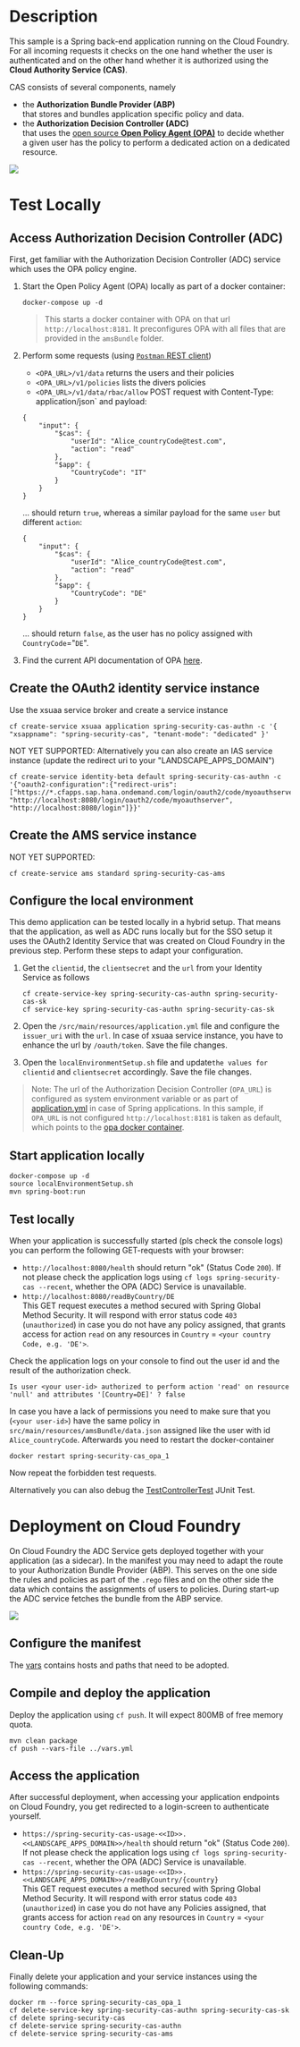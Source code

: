 # Description
This sample is a Spring back-end application running on the Cloud Foundry. 
For all incoming requests it checks on the one hand whether the user is authenticated and on the other hand whether it is authorized using the **Cloud Authority Service (CAS)**.

CAS consists of several components, namely 
- the **Authorization Bundle Provider (ABP)**  
that stores and bundles application specific policy and data.
- the **Authorization Decision Controller (ADC)**  
that uses the [open source **Open Policy Agent (OPA)**](https://www.openpolicyagent.org/) to decide whether a given user has the policy to perform a dedicated action on a dedicated resource.

![](images/casApplication.png)

# Test Locally

## Access Authorization Decision Controller (ADC)
First, get familiar with the Authorization Decision Controller (ADC) service which uses the OPA policy engine.

1. Start the Open Policy Agent (OPA) locally as part of a docker container:  
    ```
    docker-compose up -d
    ```  
   > This starts a docker container with OPA on that url `http://localhost:8181`. It preconfigures OPA with all files that are provided in the `amsBundle` folder.

2. Perform some requests (using [`Postman` REST client](https://www.postman.com/))

    * `<OPA_URL>/v1/data` returns the users and their policies  
    * `<OPA_URL>/v1/policies` lists the divers policies
    * `<OPA_URL>/v1/data/rbac/allow` POST request with Content-Type: application/json` and payload:
    ```
    {
        "input": {
            "$cas": {
                "userId": "Alice_countryCode@test.com",
                "action": "read"
            },
            "$app": {
            	"CountryCode": "IT"
            }
        }
    }
    ```
    ... should return `true`, whereas a similar payload for the same `user` but different `action`:
    ```
    {
        "input": {
            "$cas": {
                "userId": "Alice_countryCode@test.com",
                "action": "read"
            },
            "$app": {
            	"CountryCode": "DE"
            }
        }
    }
    ```
    ... should return `false`, as the user has no policy assigned with `CountryCode`="`DE`". 

3. Find the current API documentation of OPA [here](https://www.openpolicyagent.org/docs/latest/rest-api/).

## Create the OAuth2 identity service instance
Use the xsuaa service broker and create a service instance
```shell
cf create-service xsuaa application spring-security-cas-authn -c '{ "xsappname": "spring-security-cas", "tenant-mode": "dedicated" }'
```
NOT YET SUPPORTED: Alternatively you can also create an IAS service instance (update the redirect uri to your "LANDSCAPE_APPS_DOMAIN")
```shell
cf create-service identity-beta default spring-security-cas-authn -c '{"oauth2-configuration":{"redirect-uris": ["https://*.cfapps.sap.hana.ondemand.com/login/oauth2/code/myoauthserver", "http://localhost:8080/login/oauth2/code/myoauthserver", "http://localhost:8080/login"]}}'
```

## Create the AMS service instance
NOT YET SUPPORTED:
```
cf create-service ams standard spring-security-cas-ams
```

## Configure the local environment
This demo application can be tested locally in a hybrid setup. That means that the application, as well as ADC runs locally but for the SSO setup it uses the OAuth2 Identity Service that was created on Cloud Foundry in the previous step. Perform these steps to adapt your configuration.

1. Get the `clientid`, the `clientsecret` and the `url` from your Identity Service as follows
    ```shell
    cf create-service-key spring-security-cas-authn spring-security-cas-sk
    cf service-key spring-security-cas-authn spring-security-cas-sk
    ```

1. Open the `/src/main/resources/application.yml` file and configure the `issuer_uri` with the `url`. In case of xsuaa service instance, you have to enhance the url by `/oauth/token`. Save the file changes.
1. Open the `localEnvironmentSetup.sh` file and update`the values for clientid` and `clientsecret` accordingly. Save the file changes.

> Note: The url of the Authorization Decision Controller (`OPA_URL`) is configured as system environment variable or as part of [application.yml](src/main/resources/application.yml) in case of Spring applications. 
In this sample, if `OPA_URL` is not configured `http://localhost:8181` is taken as default, which points to the [opa docker container](docker-compose.yaml).

## Start application locally
```
docker-compose up -d
source localEnvironmentSetup.sh
mvn spring-boot:run
```

## Test locally
When your application is successfully started (pls check the console logs) you can perform the following GET-requests with your browser:

- `http://localhost:8080/health` should return "ok" (Status Code `200`). If not please check the application logs using `cf logs spring-security-cas --recent`, whether the OPA (ADC) Service is unavailable.
- `http://localhost:8080/readByCountry/DE`  
This GET request executes a method secured with Spring Global Method Security. It will respond with error status code `403` (`unauthorized`) in case you do not have any policy assigned, that grants access for action `read` on any resources in `Country` = `<your country Code, e.g. 'DE'>`.

Check the application logs on your console to find out the user id and the result of the authorization check. 
```
Is user <your user-id> authorized to perform action 'read' on resource 'null' and attributes '[Country=DE]' ? false
```
In case you have a lack of permissions you need to make sure that you (`<your user-id>`) have the same policy in `src/main/resources/amsBundle/data.json` assigned like the user with id `Alice_countryCode`. Afterwards you need to restart the docker-container 
```
docker restart spring-security-cas_opa_1
```
Now repeat the forbidden test requests.

Alternatively you can also debug the [TestControllerTest](src/test/java/sample.spring.adc/TestControllerTest.java) JUnit Test. 


# Deployment on Cloud Foundry

On Cloud Foundry the ADC Service gets deployed together with your application (as a sidecar). In the manifest you may need to adapt the route to your Authorization Bundle Provider (ABP). This serves on the one side the rules and policies as part of the `.rego` files and on the other side the data which contains the assignments of users to policies. During start-up the ADC service fetches the bundle from the ABP service.

![](images/adc_abpInteraction.png)

## Configure the manifest
The [vars](../vars.yml) contains hosts and paths that need to be adopted.

## Compile and deploy the application
Deploy the application using `cf push`. It will expect 800MB of free memory quota.

```shell
mvn clean package
cf push --vars-file ../vars.yml
```

## Access the application
After successful deployment, when accessing your application endpoints on Cloud Foundry, you get redirected to a login-screen to authenticate yourself.

- `https://spring-security-cas-usage-<<ID>>.<<LANDSCAPE_APPS_DOMAIN>>/health` should return "ok" (Status Code `200`). If not please check the application logs using `cf logs spring-security-cas --recent`, whether the OPA (ADC) Service is unavailable.
- `https://spring-security-cas-usage-<<ID>>.<<LANDSCAPE_APPS_DOMAIN>>/readByCountry/{country}`  
This GET request executes a method secured with Spring Global Method Security. It will respond with error status code `403` (`unauthorized`) in case you do not have any Policies assigned, that grants access for action `read` on any resources in `Country` = `<your country Code, e.g. 'DE'>`.


## Clean-Up
Finally delete your application and your service instances using the following commands:
```
docker rm --force spring-security-cas_opa_1
cf delete-service-key spring-security-cas-authn spring-security-cas-sk
cf delete spring-security-cas
cf delete-service spring-security-cas-authn
cf delete-service spring-security-cas-ams
```